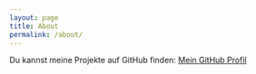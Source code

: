 ```yaml
---
layout: page
title: About
permalink: /about/
---
```

Du kannst meine Projekte auf GitHub finden:
[Mein GitHub Profil](https://github.com/tombnt)
